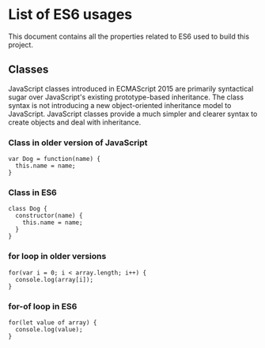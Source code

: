 # List of ES6 usages

This document contains all the properties related to ES6 used to build this project.

## Classes

JavaScript classes introduced in ECMAScript 2015 are primarily syntactical sugar over JavaScript's existing prototype-based inheritance. The class syntax is not introducing a new object-oriented inheritance model to JavaScript. JavaScript classes provide a much simpler and clearer syntax to create objects and deal with inheritance.

### Class in older version of JavaScript
```
var Dog = function(name) {
  this.name = name;
}
```
### Class in ES6

```
class Dog {
  constructor(name) {
    this.name = name;
  }
}
```

### for loop in older versions
```
for(var i = 0; i < array.length; i++) {
  console.log(array[i]);
}
```

### for-of loop in ES6

```
for(let value of array) {
  console.log(value);
}
```
